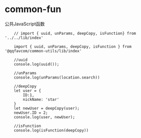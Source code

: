 # common-fun

公共JavaScript函数

        // import { uuid, unParams, deepCopy, isFunction} from '../../lib/index'

        import { uuid, unParams, deepCopy, isFunction } from '@qqfavcom/common-utils/lib/index'

        //uuid
        console.log(uuid());

        //unParams
        console.log(unParams(location.search))

        //deepCopy
        let user = {
            ID:1,
            nickName: 'star'
        }
        let newUser = deepCopy(user);
        newUser.ID = 2;
        console.log(user, newUser);

        //isFunction
        console.log(isFunction(deepCopy))
